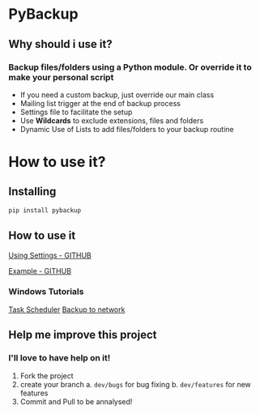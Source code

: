 # PyBackup

## Why should i use it?

### Backup files/folders using a Python module. Or override it to make your personal script 

* If you need a custom backup, just override our main class
* Mailing list trigger at the end of backup process
* Settings file to facilitate the setup 
* Use **Wildcards** to exclude extensions, files and folders 
* Dynamic Use of Lists to add files/folders to your backup routine

# How to use it?

## Installing

```python
pip install pybackup
```
## How to use it

[Using Settings - GITHUB](https://github.com/FRReinert/PyBackup/blob/master/documentation/SETTINGS.md)

[Example - GITHUB](https://github.com/FRReinert/PyBackup/tree/master/example)


### Windows Tutorials

[Task Scheduler](example\task_manager\README.md)
[Backup to network](example\network_backup\README.md)

## Help me improve this project

### I'll love to have help on it!

1. Fork the project
2. create your branch
	a. ```dev/bugs``` for bug fixing
	b. ```dev/features``` for new features
3. Commit and Pull to be annalysed!
